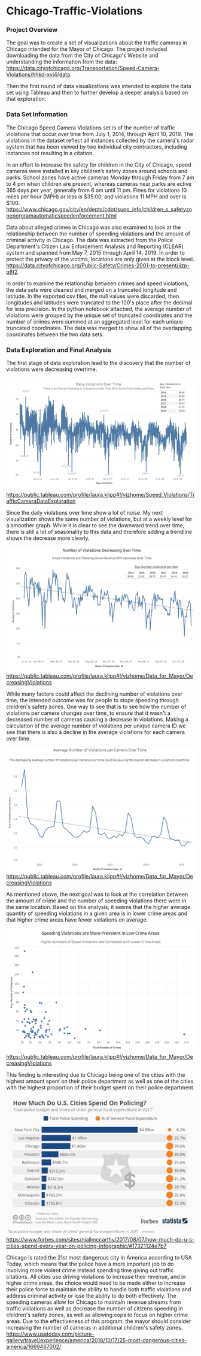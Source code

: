 # Chicago-Traffic-Violations

### Project Overview
The goal was to create a set of visualizations about the traffic cameras in Chicago intended for the Mayor of Chicago. The project included downloading the data from the City of Chicago's Website and understanding the information from the data: https://data.cityofchicago.org/Transportation/Speed-Camera-Violations/hhkd-xvj4/data. 

Then the first round of data visualizations was intended to explore the data set using Tableau and then to further develop a deeper analysis based on that exploration. 

### Data Set Information

The Chicago Speed Camera Violations set is of the number of traffic violations that occur over time from July 1, 2014, through April 10, 2019. The violations in the dataset reflect all instances collected by the camera's radar system that has been viewed by two individual city contractors, including instances not resulting in a citation.

In an effort to increase the safety for children in the City of Chicago, speed cameras were installed in key children’s safety zones around schools and parks. School zones have active cameras Monday through Friday from  7 am to 4 pm when children are present, whereas cameras near parks are active 365 days per year, generally from 6 am until 11 pm. Fines for violations 10 miles per hour (MPH) or less is $35.00, and violations 11 MPH and over is $100.
https://www.chicago.gov/city/en/depts/cdot/supp_info/children_s_safetyzoneporgramautomaticspeedenforcement.html

Data about alleged crimes in Chicago was also examined to look at the relationship between the number of speeding violations and the amount of criminal activity in Chicago. The data was extracted from the Police Department's Citizen Law Enforcement Analysis and Reporting (CLEAR) system and spanned from May 7, 2015 through April 14, 2019. In order to protect the privacy of the victims, locations are only given at the block level. 
https://data.cityofchicago.org/Public-Safety/Crimes-2001-to-present/ijzp-q8t2

In order to examine the relationship between crimes and speed violations, the data sets were cleaned and merged on a truncated longitude and latitude. In the exported csv files, the null values were discarded, then longitudes and latitudes were truncated to the 100's place after the decimal for less precision. In the python notebook attached, the average number of violations were grouped by the unique set of truncated coordinates and the number of crimes were summed at an aggregated level for each unique truncated coordinates. The data was merged to show all of the overlapping coordinates between the two data sets.   

### Data Exploration and Final Analysis
The first stage of data exploration lead to the discovery that the number of violations were decreasing overtime. 

![Data Exploration](Daily_Speed_Trap_Violations.png)
https://public.tableau.com/profile/laura.klipp#!/vizhome/Speed_Violations/TrafficCameraDataExploration

Since the daily violations over time show a lot of noise. My next visualization shows the same number of violations, but at a weekly level for a smoother graph. While it is clear to see the downward trend over time, there is still a lot of  seasonality to this data and therefore adding a trendline shows the decrease more clearly.  

![Violations Over Time](weekly_time_trend.png)
https://public.tableau.com/profile/laura.klipp#!/vizhome/Data_for_Mayor/DecreasingViolations

While many factors could affect the declining number of violations over time, the intended outcome was for people to stope speeding through children's safety zones. One way to see that is to see how the number of violations per camera changes over time, to ensure that it wasn't a decreased number of cameras causing a decrease in violations. Making a calculation of the average number of violations per unique camera ID we see that there is also a decline in the average violations for each camera over time. 

![Violations Per Camera ID](per_cam_violations.png)
https://public.tableau.com/profile/laura.klipp#!/vizhome/Data_for_Mayor/DecreasingViolations

As mentioned above, the next goal was to look at the correlation between the amount of crime and the number of speeding violations there were in the same location. Based on this analysis, it seems that the higher average quantity of speeding violations in a given area is in lower crime areas and that higher crime areas have fewer violations on average. 

![Crime and Violation Correlation](correlations.png)
https://public.tableau.com/profile/laura.klipp#!/vizhome/Data_for_Mayor/DecreasingViolations

This finding is interesting due to Chicago being one of the cities with the highest amount spent on their police department as well as one of the cities with the highest proportion of their budget spent on their police department. 

![Chicago_police](Police_Expediture.png)
https://www.forbes.com/sites/niallmccarthy/2017/08/07/how-much-do-u-s-cities-spend-every-year-on-policing-infographic/#17321124e7b7

Chicago is rated the 21st most dangerous city in America according to USA Today, which means that the police have a more important job to do involving more violent crime instead spending time giving out traffic citations. All cities use driving violations to increase their revenue, and in higher crime areas, the choice would need to be made either to increase their police force to maintain the ability to handle both traffic violations and address criminal activity or lose the ability to do both effectively. The speeding cameras allow for Chicago to maintain revenue streams from traffic violations as well as decrease the number of citizens speeding in children's safety zones, as well as allowing cops to focus on higher crime areas. Due to the effectiveness of this program, the mayor should consider increasing the number of cameras in additional children's safety zones. 
https://www.usatoday.com/picture-gallery/travel/experience/america/2018/10/17/25-most-dangerous-cities-america/1669467002/
